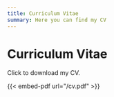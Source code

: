 ```yaml
---
title: Curriculum Vitae
summary: Here you can find my CV
---
```


# Curriculum Vitae

Click <a href='/cv.pdf'><i class="fas fa-save"></i></a> to download my CV. 

{{< embed-pdf url="/cv.pdf" >}}